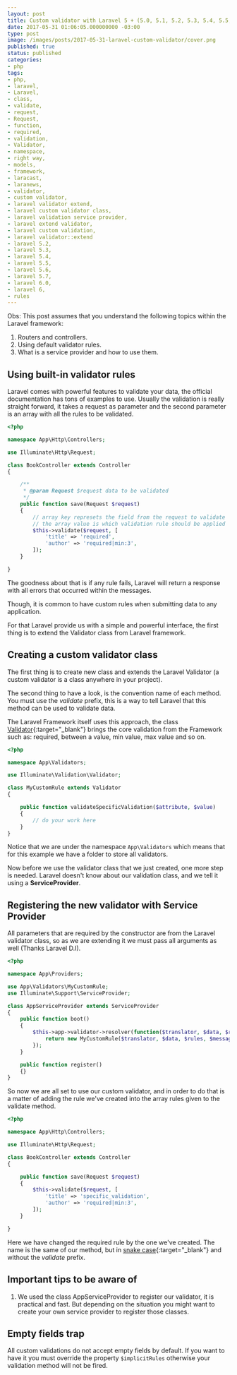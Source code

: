 ```yaml
---
layout: post
title: Custom validator with Laravel 5 + (5.0, 5.1, 5.2, 5.3, 5.4, 5.5, 5.6, 5.7, 5.8 and 6.0)
date: 2017-05-31 01:06:05.000000000 -03:00
type: post
image: /images/posts/2017-05-31-laravel-custom-validator/cover.png
published: true
status: published
categories:
- php
tags:
- php,
- laravel,
- Laravel,
- class,
- validate,
- request,
- Request,
- function,
- required,
- validation,
- Validator,
- namespace,
- right way,
- models,
- framework,
- laracast,
- laranews,
- validator,
- custom validator,
- laravel validator extend,
- laravel custom validator class,
- laravel validation service provider,
- laravel extend validator,
- laravel custom validation,
- laravel validator::extend
- laravel 5.2,
- laravel 5.3,
- laravel 5.4,
- laravel 5.5,
- laravel 5.6,
- laravel 5.7,
- laravel 6.0,
- laravel 6,
- rules
---
```


Obs: This post assumes that you understand the following topics within the
Laravel framework:

1. Routers and controllers.
2. Using default validator rules.
3. What is a service provider and how to use them.

## Using built-in validator rules

Laravel comes with powerful features to validate your data, the official documentation has tons of examples to use. Usually the validation is really straight forward, it takes a request as parameter and the second parameter is an array with all the rules to be validated.

```php
<?php

namespace App\Http\Controllers;

use Illuminate\Http\Request;

class BookController extends Controller
{

    /**
     * @param Request $request data to be validated
     */
    public function save(Request $request)
    {
        // array key represets the field from the request to validate
        // the array value is which validation rule should be applied
        $this->validate($request, [
            'title' => 'required',
            'author' => 'required|min:3',
        ]);
    }

}
```

The goodness about that is if any rule fails, Laravel will return a response with all errors that occurred within the messages.

Though, it is common to have custom rules when submitting data to any application.

For that Laravel provide us with a simple and powerful interface, the first thing is to extend the Validator class from Laravel framework.

## Creating a custom validator class

The first thing is to create new class and extends the Laravel Validator
(a custom validator is a class anywhere in your project).

The second thing to have a look, is the convention name of each method. You must use the *validate* prefix, this is a way to tell Laravel that this method can be used to validate data.

The Laravel Framework itself uses this approach, the class [Validator](https://laravel.com/api/5.2/Illuminate/Validation/Validator.html){:target="_blank"} brings the core validation from the Framework such as: required, between a value, min value, max value and so on.

```php
<?php

namespace App\Validators;

use Illuminate\Validation\Validator;

class MyCustomRule extends Validator
{

    public function validateSpecificValidation($attribute, $value)
    {
        // do your work here
    }
}
```

Notice that we are under the namespace `App\Validators` which means that for this example we have a folder to store all validators.

Now before we use the validator class that we just created, one more step is needed. Laravel doesn't know about our validation class, and we tell it using a **ServiceProvider**.

## Registering the new validator with Service Provider

All parameters that are required by the constructor are from the Laravel validator class, so as we are
extending it we must pass all arguments as well (Thanks Laravel D.I).

```php
<?php

namespace App\Providers;

use App\Validators\MyCustomRule;
use Illuminate\Support\ServiceProvider;

class AppServiceProvider extends ServiceProvider
{
    public function boot()
    {
        $this->app->validator->resolver(function($translator, $data, $rules, $messages) {
            return new MyCustomRule($translator, $data, $rules, $messages);
        });
    }

    public function register()
    {}
}
```

So now we are all set to use our custom validator, and in order to do that is
a matter of adding the rule we've created into the array rules given to the
validate method.

```php
<?php

namespace App\Http\Controllers;

use Illuminate\Http\Request;

class BookController extends Controller
{

    public function save(Request $request)
    {
        $this->validate($request, [
            'title' => 'specific_validation',
            'author' => 'required|min:3',
        ]);
    }

}
```

Here we have changed the required rule by the one we've created. The name is the same of our method, but in [snake case](https://en.wikipedia.org/wiki/Snake_case){:target="_blank"} and without the *validate* prefix.

## Important tips to be aware of

1. We used the class AppServiceProvider to register our validator, it is practical and fast. But depending on the situation you might want to create your own service provider to register those classes.


## Empty fields trap

All custom validations do not accept empty fields by default. If you want to have it you must override the property `$implicitRules` otherwise your validation method will not be fired.

